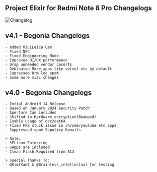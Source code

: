## **Project Elixir for Redmi Note 8 Pro Changelogs**

![Changelog](https://i.imgur.com/MsgqFFz.png)

## v4.1 - Begonia Changelogs
```
- Added MiuiLeica Cam
- Fixed NFC
- Fixed Engineering Mode
- Improved UI/UX performance
- Drop unneeded vendor cacerts
- Debloated More apps like velvet etc by default
- Supressed Drm log spam
- Some more misc changes
```
## v4.0 - Begonia Changelogs
```
- Intial Android 14 Release
- Based on January 2024 Security Patch
- Aperture Cam included
- Shifted to Hardware encryption(Beanpod)
- Enable usage of dex2oat64
- Fixed FPS stuck issue in chrome/youtube etc apps
- Suppressed some Sepolicy Denails

> Note: 
- SELinux Enforcing
- GApps are included
- Clean Flash Required from A13

> Special Thanks To:
- @KimtKamt & @Brainless_intellectual for testing
```
